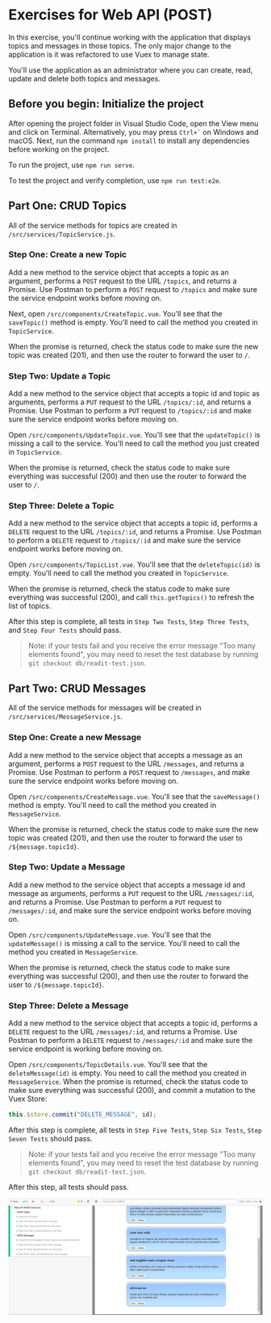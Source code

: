 # Exercises for Web API (POST)

In this exercise, you'll continue working with the application that displays topics and messages in those topics. The only major change to the application is it was refactored to use Vuex to manage state. 

You'll use the application as an administrator where you can create, read, update and delete both topics and messages.

## Before you begin: Initialize the project

After opening the project folder in Visual Studio Code, open the View menu and click on Terminal. Alternatively, you may press `` Ctrl+` `` on Windows and macOS. Next, run the command `npm install` to install any dependencies before working on the project.

To run the project, use `npm run serve`.

To test the project and verify completion, use `npm run test:e2e`.

## Part One: CRUD Topics

All of the service methods for topics are created in `/src/services/TopicService.js`.

### Step One: Create a new Topic

Add a new method to the service object that accepts a topic as an argument, performs a `POST` request to the URL `/topics`, and returns a Promise. Use Postman to perform a `POST` request to `/topics` and make sure the service endpoint works before moving on.

Next, open `/src/components/CreateTopic.vue`. You'll see that the `saveTopic()` method is empty. You'll need to call the method you created in `TopicService`. 

When the promise is returned, check the status code to make sure the new topic was created (201), and then use the router to forward the user to `/`.

### Step Two: Update a Topic

Add a new method to the service object that accepts a topic id and topic as arguments, performs a `PUT` request to the URL `/topics/:id`, and returns a Promise. Use Postman to perform a `PUT` request to `/topics/:id` and make sure the service endpoint works before moving on.

Open `/src/components/UpdateTopic.vue`. You'll see that the `updateTopic()` is missing a call to the service. You'll need to call the method you just created in `TopicService`. 

When the promise is returned, check the status code to make sure everything was successful (200) and then use the router to forward the user to `/`.

### Step Three: Delete a Topic

Add a new method to the service object that accepts a topic id, performs a `DELETE` request to the URL `/topics/:id`, and returns a Promise. Use Postman to perform a `DELETE` request to `/topics/:id` and make sure the service endpoint works before moving on.

Open `/src/components/TopicList.vue`. You'll see that the `deleteTopic(id)` is empty. You'll need to call the method you created in `TopicService`. 

When the promise is returned, check the status code to make sure everything was successful (200), and call `this.getTopics()` to refresh the list of topics.

After this step is complete, all tests in `Step Two Tests`, `Step Three Tests`, and `Step Four Tests` should pass.

>Note: if your tests fail and you receive the error message "Too many elements found", you may need to reset the test database by running `git checkout db/readit-test.json`.

## Part Two: CRUD Messages

All of the service methods for messages will be created in `/src/services/MessageService.js`.

### Step One: Create a new Message

Add a new method to the service object that accepts a message as an argument, performs a `POST` request to the URL `/messages`, and returns a Promise. Use Postman to perform a `POST` request to `/messages`, and make sure the service endpoint works before moving on.

Open `/src/components/CreateMessage.vue`. You'll see that the `saveMessage()` method is empty. You'll need to call the method you created in `MessageService`. 

When the promise is returned, check the status code to make sure the new topic was created (201), and then use the router to forward the user to `/${message.topicId}`.

### Step Two: Update a Message

Add a new method to the service object that accepts a message id and message as arguments, performs a `PUT` request to the URL `/messages/:id`, and returns a Promise. Use Postman to perform a `PUT` request to `/messages/:id`, and make sure the service endpoint works before moving on.

Open `/src/components/UpdateMessage.vue`. You'll see that the `updateMessage()` is missing a call to the service. You'll need to call the method you created in `MessageService`. 

When the promise is returned, check the status code to make sure everything was successful (200), and then use the router to forward the user to `/${message.topicId}`.

### Step Three: Delete a Message

Add a new method to the service object that accepts a topic id, performs a `DELETE` request to the URL `/messages/:id`, and returns a Promise. Use Postman to perform a `DELETE` request to `/messages/:id` and make sure the service endpoint is working before moving on.

Open `/src/components/TopicDetails.vue`. You'll see that the `deleteMessage(id)` is empty. You need to call the method you created in `MessageService`. When the promise is returned, check the status code to make sure everything was successful (200), and commit a mutation to the Vuex Store:

```js
this.$store.commit("DELETE_MESSAGE", id);
```

After this step is complete, all tests in `Step Five Tests`, `Step Six Tests`, `Step Seven Tests` should pass.

>Note: if your tests fail and you receive the error message "Too many elements found", you may need to reset the test database by running `git checkout db/readit-test.json`.

After this step, all tests should pass.

![All Tests Passed](./all-tests-passed.png)
